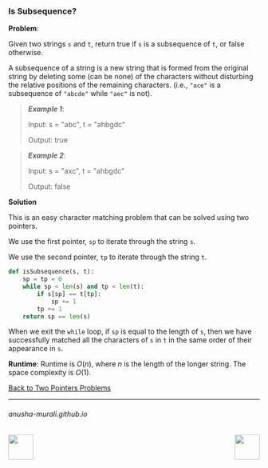 ### Is Subsequence?

**Problem**: 

Given two strings `s` and `t`, return true if `s` is a subsequence of `t`, or false otherwise.

A subsequence of a string is a new string that is formed from the original string by deleting some (can be none) of the characters without disturbing the relative positions of the remaining characters. (i.e., `"ace"` is a subsequence of `"abcde"` while `"aec"` is not).


> ***Example 1***:
>
> Input: s = "abc", t = "ahbgdc"
> 
> Output: true

> ***Example 2***:
>
> Input: s = "axc", t = "ahbgdc"
> 
> Output: false


**Solution**

This is an easy character matching problem that can be solved using two pointers.

We use the first pointer, `sp` to iterate through the string `s`.

We use the second pointer, `tp` to iterate through the string `t`.

```python
def isSubsequence(s, t):
    sp = tp = 0
    while sp < len(s) and tp < len(t):
        if s[sp] == t[tp]:
            sp += 1
        tp += 1
    return sp == len(s)
```

When we exit the `while` loop, if `sp` is equal to the length of `s`, then we have successfully matched all the characters of `s` in `t` in the same order of their appearance in `s`.

**Runtime**: Runtime is $O(n)$, where $n$ is the length of the longer string. The space complexity is $O(1)$. 

[Back to Two Pointers Problems](./problems.md)

* * *
###### anusha-murali.github.io

<img src="https://github.com/anusha-murali/anusha-murali.github.io/assets/111596338/639243aa-2857-4595-a65a-7852762bb002" width="50" height="50" align="left">

[<img src="https://github.com/user-attachments/assets/989cfb30-4fb8-40f8-a812-8a054869aa32" width="50" height="50" align="right">](../index.md)
